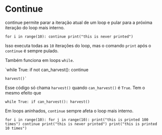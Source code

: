# Continue
continue permite parar a iteração atual de um loop e pular para a próxima iteração do loop mais interno.

`for i in range(10):
    continue
    print("this is never printed")`

Isso executa todas as `10` iterações do loop, mas o comando `print` após o `continue` é sempre pulado.

Também funciona em loops `while`.

`while True:
    if not can_harvest():
        continue
    
    harvest()`

Esse código só chama `harvest()` quando `can_harvest()` é `True`.
Tem o mesmo efeito que

`while True:
    if can_harvest():
        harvest()`

Em loops aninhados, `continue` sempre afeta o loop mais interno.

`for i in range(10):
    for j in range(10):
        print("this is printed 100 times")
        continue
        print("this is never printed")
    print("this is printed 10 times")`